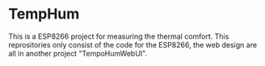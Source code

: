 # TempHum
This is a ESP8266 project for measuring the thermal comfort. This reprositories only consist of the code for the ESP8266, the web design are all in another project "TempoHumWebUI".

